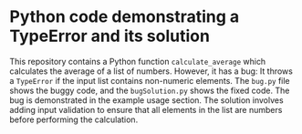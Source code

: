 # Python code demonstrating a TypeError and its solution
This repository contains a Python function `calculate_average` which calculates the average of a list of numbers.
However, it has a bug: It throws a `TypeError` if the input list contains non-numeric elements.  The `bug.py` file shows the buggy code, and the `bugSolution.py` shows the fixed code. 
The bug is demonstrated in the example usage section.
The solution involves adding input validation to ensure that all elements in the list are numbers before performing the calculation.